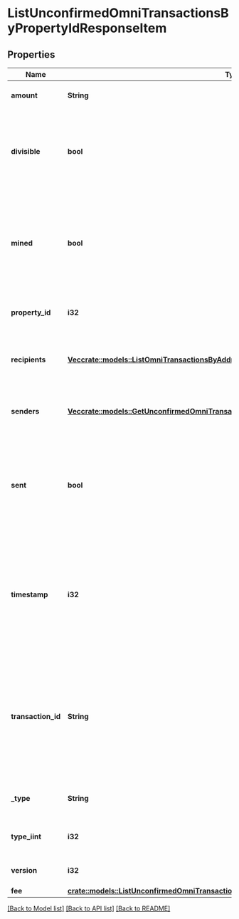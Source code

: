 # ListUnconfirmedOmniTransactionsByPropertyIdResponseItem

## Properties

Name | Type | Description | Notes
------------ | ------------- | ------------- | -------------
**amount** | **String** | Defines the amount of the sent tokens. | 
**divisible** | **bool** | Defines whether the attribute can be divisible or not, as boolean. E.g., if it is \"true\", the attribute is divisible. | 
**mined** | **bool** | Defines whether the transaction has been mined or not, as boolean. E.g. if set to \"true\", it means the transaction is mined. | 
**property_id** | **i32** | Represents the identifier of the tokens to send. | 
**recipients** | [**Vec<crate::models::ListOmniTransactionsByAddressResponseItemRecipients>**](ListOmniTransactionsByAddressResponseItem_recipients.md) | Represents an object of addresses that receive the transactions. | 
**senders** | [**Vec<crate::models::GetUnconfirmedOmniTransactionByTransactionIdTxidResponseItemSenders>**](GetUnconfirmedOmniTransactionByTransactionIDTxidResponseItem_senders.md) | Represents an object of addresses that provide the funds. | 
**sent** | **bool** | Defines whether the transaction has been sent or not, as boolean. E.g. if set to \"true\", it means the transaction is sent. | 
**timestamp** | **i32** | Defines the exact date/time in Unix Timestamp when this transaction was mined, confirmed or first seen in Mempool, if it is unconfirmed. | 
**transaction_id** | **String** | Represents the unique identifier of a transaction, i.e. it could be `transactionId` in UTXO-based protocols like Bitcoin, and transaction `hash` in Ethereum blockchain. | 
**_type** | **String** | Defines the type of the transaction as a string. | 
**type_iint** | **i32** | Defines the type of the transaction as a number. | 
**version** | **i32** | Defines the specific version. | 
**fee** | [**crate::models::ListUnconfirmedOmniTransactionsByAddressResponseItemFee**](ListUnconfirmedOmniTransactionsByAddressResponseItem_fee.md) |  | 

[[Back to Model list]](../README.md#documentation-for-models) [[Back to API list]](../README.md#documentation-for-api-endpoints) [[Back to README]](../README.md)


